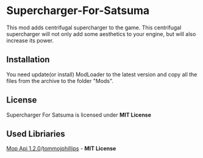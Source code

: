 # Supercharger-For-Satsuma
This mod adds centrifugal supercharger to the game. This centrifugal supercharger will not only add some aesthetics to your engine, but will also increase its power.

## Installation
You need update(or install) ModLoader to the latest version and copy all the files from the archive to the folder "Mods".

## License
Supercharger For Satsuma is licensed under **MIT License**   

## Used Libriaries
[Mop Api 1.2.0](https://github.com/tommojphillips/ModAPI)/[tommojphillips](https://github.com/ioctlLR/NVorbis) - **MIT License**   
